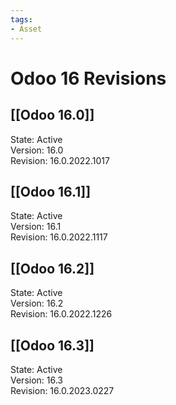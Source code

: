 ```yaml
---
tags:
- Asset
---
```

# Odoo 16 Revisions

## [[Odoo 16.0]]

State: Active\
Version: 16.0\
Revision: 16.0.2022.1017

## [[Odoo 16.1]]

State: Active\
Version: 16.1\
Revision: 16.0.2022.1117

## [[Odoo 16.2]]

State: Active\
Version: 16.2\
Revision: 16.0.2022.1226

## [[Odoo 16.3]]

State: Active\
Version: 16.3\
Revision: 16.0.2023.0227

